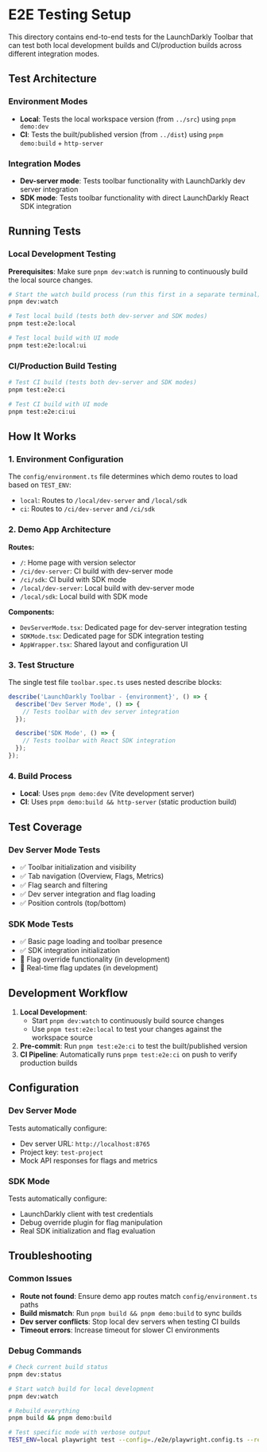 # E2E Testing Setup

This directory contains end-to-end tests for the LaunchDarkly Toolbar that can test both local development builds and CI/production builds across different integration modes.

## Test Architecture

### Environment Modes

- **Local**: Tests the local workspace version (from `../src`) using `pnpm demo:dev`
- **CI**: Tests the built/published version (from `../dist`) using `pnpm demo:build` + `http-server`

### Integration Modes

- **Dev-server mode**: Tests toolbar functionality with LaunchDarkly dev server integration
- **SDK mode**: Tests toolbar functionality with direct LaunchDarkly React SDK integration

## Running Tests

### Local Development Testing

**Prerequisites**: Make sure `pnpm dev:watch` is running to continuously build the local source changes.

```bash
# Start the watch build process (run this first in a separate terminal)
pnpm dev:watch

# Test local build (tests both dev-server and SDK modes)
pnpm test:e2e:local

# Test local build with UI mode
pnpm test:e2e:local:ui
```

### CI/Production Build Testing

```bash
# Test CI build (tests both dev-server and SDK modes)
pnpm test:e2e:ci

# Test CI build with UI mode
pnpm test:e2e:ci:ui
```

## How It Works

### 1. Environment Configuration

The `config/environment.ts` file determines which demo routes to load based on `TEST_ENV`:

- `local`: Routes to `/local/dev-server` and `/local/sdk`
- `ci`: Routes to `/ci/dev-server` and `/ci/sdk`

### 2. Demo App Architecture

**Routes:**

- `/`: Home page with version selector
- `/ci/dev-server`: CI build with dev-server mode
- `/ci/sdk`: CI build with SDK mode
- `/local/dev-server`: Local build with dev-server mode
- `/local/sdk`: Local build with SDK mode

**Components:**

- `DevServerMode.tsx`: Dedicated page for dev-server integration testing
- `SDKMode.tsx`: Dedicated page for SDK integration testing
- `AppWrapper.tsx`: Shared layout and configuration UI

### 3. Test Structure

The single test file `toolbar.spec.ts` uses nested describe blocks:

```typescript
describe('LaunchDarkly Toolbar - {environment}', () => {
  describe('Dev Server Mode', () => {
    // Tests toolbar with dev server integration
  });

  describe('SDK Mode', () => {
    // Tests toolbar with React SDK integration
  });
});
```

### 4. Build Process

- **Local**: Uses `pnpm demo:dev` (Vite development server)
- **CI**: Uses `pnpm demo:build && http-server` (static production build)

## Test Coverage

### Dev Server Mode Tests

- ✅ Toolbar initialization and visibility
- ✅ Tab navigation (Overview, Flags, Metrics)
- ✅ Flag search and filtering
- ✅ Dev server integration and flag loading
- ✅ Position controls (top/bottom)

### SDK Mode Tests

- ✅ Basic page loading and toolbar presence
- ✅ SDK integration initialization
- 🔄 Flag override functionality (in development)
- 🔄 Real-time flag updates (in development)

## Development Workflow

1. **Local Development**:
   - Start `pnpm dev:watch` to continuously build source changes
   - Use `pnpm test:e2e:local` to test your changes against the workspace source
2. **Pre-commit**: Run `pnpm test:e2e:ci` to test the built/published version
3. **CI Pipeline**: Automatically runs `pnpm test:e2e:ci` on push to verify production builds

## Configuration

### Dev Server Mode

Tests automatically configure:

- Dev server URL: `http://localhost:8765`
- Project key: `test-project`
- Mock API responses for flags and metrics

### SDK Mode

Tests automatically configure:

- LaunchDarkly client with test credentials
- Debug override plugin for flag manipulation
- Real SDK initialization and flag evaluation

## Troubleshooting

### Common Issues

- **Route not found**: Ensure demo app routes match `config/environment.ts` paths
- **Build mismatch**: Run `pnpm build && pnpm demo:build` to sync builds
- **Dev server conflicts**: Stop local dev servers when testing CI builds
- **Timeout errors**: Increase timeout for slower CI environments

### Debug Commands

```bash
# Check current build status
pnpm dev:status

# Start watch build for local development
pnpm dev:watch

# Rebuild everything
pnpm build && pnpm demo:build

# Test specific mode with verbose output
TEST_ENV=local playwright test --config=./e2e/playwright.config.ts --reporter=list
```

